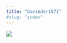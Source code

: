 ```yaml
---
title: "Davinder1571"
#slug: "index"
---
```


[![](/wp-content/2007/11/Davinder1571-300x225.jpg)](/wp-content/2007/11/Davinder1571.jpg)
